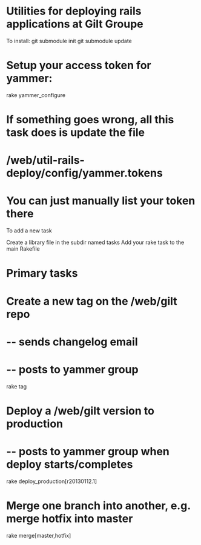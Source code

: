 Utilities for deploying rails applications at Gilt Groupe
=========================================================

To install:
  git submodule init
  git submodule update

  # Setup your access token for yammer:
  rake yammer_configure

  # If something goes wrong, all this task does is update the file
  #   /web/util-rails-deploy/config/yammer.tokens
  # You can just manually list your token there

To add a new task

  Create a library file in the subdir named tasks
  Add your rake task to the main Rakefile

Primary tasks
=========================================================

# Create a new tag on the /web/gilt repo
#   -- sends changelog email
#   -- posts to yammer group
rake tag


# Deploy a /web/gilt version to production
#   -- posts to yammer group when deploy starts/completes
rake deploy_production[r20130112.1]


# Merge one branch into another, e.g. merge hotfix into master
rake merge[master,hotfix]
